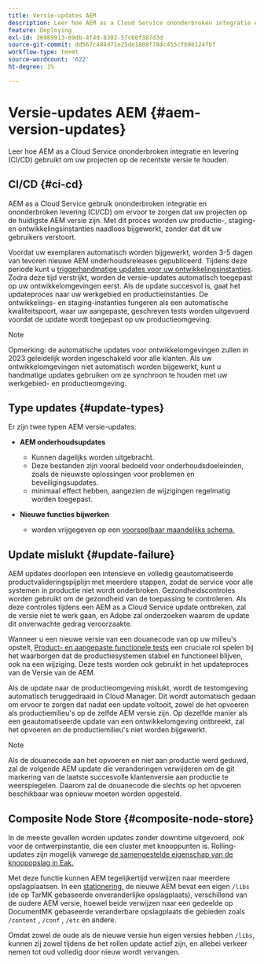 ```yaml
---
title: Versie-updates AEM
description: Leer hoe AEM as a Cloud Service ononderbroken integratie en levering (CI/CD) gebruikt om uw projecten op de recentste versie te houden.
feature: Deploying
exl-id: 36989913-69db-4f4d-8302-57c60f387d3d
source-git-commit: dd567c484d71e25de1808f784c455cfb9b124fbf
workflow-type: tm+mt
source-wordcount: '622'
ht-degree: 1%

---
```



# Versie-updates AEM {#aem-version-updates}

Leer hoe AEM as a Cloud Service ononderbroken integratie en levering (CI/CD) gebruikt om uw projecten op de recentste versie te houden.

## CI/CD {#ci-cd}

AEM as a Cloud Service gebruik ononderbroken integratie en ononderbroken levering (CI/CD) om ervoor te zorgen dat uw projecten op de huidigste AEM versie zijn. Met dit proces worden uw productie-, staging- en ontwikkelingsinstanties naadloos bijgewerkt, zonder dat dit uw gebruikers verstoort.

Voordat uw exemplaren automatisch worden bijgewerkt, worden 3-5 dagen van tevoren nieuwe AEM onderhoudsreleases gepubliceerd. Tijdens deze periode kunt u
[triggerhandmatige updates voor uw ontwikkelingsinstanties](/help/implementing/cloud-manager/manage-environments.md#updating-dev-environment).
Zodra deze tijd verstrijkt, worden de versie-updates automatisch toegepast op uw ontwikkelomgevingen eerst. Als de update succesvol is, gaat het updateproces naar uw werkgebied en productieinstanties. De ontwikkelings- en staging-instanties fungeren als een automatische kwaliteitspoort, waar uw aangepaste, geschreven tests worden uitgevoerd voordat de update wordt toegepast op uw productieomgeving.

>[!NOTE]
>
> Opmerking: de automatische updates voor ontwikkelomgevingen zullen in 2023 geleidelijk worden ingeschakeld voor alle klanten. Als uw ontwikkelomgevingen niet automatisch worden bijgewerkt, kunt u handmatige updates gebruiken om ze synchroon te houden met uw werkgebied- en productieomgeving.


## Type updates {#update-types}

Er zijn twee typen AEM versie-updates:

* **AEM onderhoudsupdates**

   * Kunnen dagelijks worden uitgebracht.
   * Deze bestanden zijn vooral bedoeld voor onderhoudsdoeleinden, zoals de nieuwste oplossingen voor problemen en beveiligingsupdates.
   * minimaal effect hebben, aangezien de wijzigingen regelmatig worden toegepast.

* **Nieuwe functies bijwerken**

   * worden vrijgegeven op een [voorspelbaar maandelijks schema.](https://experienceleague.adobe.com/docs/experience-manager-release-information/aem-release-updates/update-releases-roadmap.html)

## Update mislukt {#update-failure}

AEM updates doorlopen een intensieve en volledig geautomatiseerde productvalideringspijplijn met meerdere stappen, zodat de service voor alle systemen in productie niet wordt onderbroken.
Gezondheidscontroles worden gebruikt om de gezondheid van de toepassing te controleren.
Als deze controles tijdens een AEM as a Cloud Service update ontbreken, zal de versie niet te werk gaan, en Adobe zal onderzoeken waarom de update dit onverwachte gedrag veroorzaakte.

Wanneer u een nieuwe versie van een douanecode van op uw milieu&#39;s opstelt,
[Product- en aangepaste functionele tests](/help/implementing/cloud-manager/overview-test-results.md#functional-testing)
een cruciale rol spelen bij het waarborgen dat de productiesystemen stabiel en functioneel blijven, ook na een wijziging. Deze tests worden ook gebruikt in het updateproces van de Versie van de AEM.

Als de update naar de productieomgeving mislukt, wordt de testomgeving automatisch teruggedraaid in Cloud Manager. Dit wordt automatisch gedaan om ervoor te zorgen dat nadat een update voltooit, zowel de het opvoeren als productiemilieu&#39;s op de zelfde AEM versie zijn.
Op dezelfde manier als een geautomatiseerde update van een ontwikkelomgeving ontbreekt, zal het opvoeren en de productiemilieu&#39;s niet worden bijgewerkt.

>[!NOTE]
>
>Als de douanecode aan het opvoeren en niet aan productie werd geduwd, zal de volgende AEM update die veranderingen verwijderen om de git markering van de laatste succesvolle klantenversie aan productie te weerspiegelen. Daarom zal de douanecode die slechts op het opvoeren beschikbaar was opnieuw moeten worden opgesteld.

## Composite Node Store {#composite-node-store}

In de meeste gevallen worden updates zonder downtime uitgevoerd, ook voor de ontwerpinstantie, die een cluster met knooppunten is. Rolling-updates zijn mogelijk vanwege [de samengestelde eigenschap van de knoopopslag in Eak.](https://jackrabbit.apache.org/oak/docs/nodestore/compositens.html)

Met deze functie kunnen AEM tegelijkertijd verwijzen naar meerdere opslagplaatsen. In een [stationering,](/help/implementing/deploying/overview.md#how-rolling-deployments-work) de nieuwe AEM bevat een eigen `/libs` (de op TarMK gebaseerde onveranderlijke opslagplaats), verschillend van de oudere AEM versie, hoewel beide verwijzen naar een gedeelde op DocumentMK gebaseerde veranderbare opslagplaats die gebieden zoals `/content` , `/conf` , `/etc` en andere.

Omdat zowel de oude als de nieuwe versie hun eigen versies hebben `/libs`, kunnen zij zowel tijdens de het rollen update actief zijn, en allebei verkeer nemen tot oud volledig door nieuw wordt vervangen.
